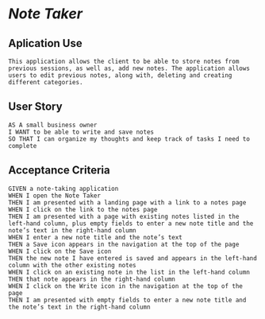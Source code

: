 # *Note Taker*

## **Aplication Use**
    This application allows the client to be able to store notes from previous sessions, as well as, add new notes. The application allows users to edit previous notes, along with, deleting and creating different categories. 

## **User Story**
    AS A small business owner
    I WANT to be able to write and save notes
    SO THAT I can organize my thoughts and keep track of tasks I need to complete

## **Acceptance Criteria**

    GIVEN a note-taking application
    WHEN I open the Note Taker
    THEN I am presented with a landing page with a link to a notes page
    WHEN I click on the link to the notes page
    THEN I am presented with a page with existing notes listed in the left-hand column, plus empty fields to enter a new note title and the note’s text in the right-hand column
    WHEN I enter a new note title and the note’s text
    THEN a Save icon appears in the navigation at the top of the page
    WHEN I click on the Save icon
    THEN the new note I have entered is saved and appears in the left-hand column with the other existing notes
    WHEN I click on an existing note in the list in the left-hand column
    THEN that note appears in the right-hand column
    WHEN I click on the Write icon in the navigation at the top of the page
    THEN I am presented with empty fields to enter a new note title and the note’s text in the right-hand column